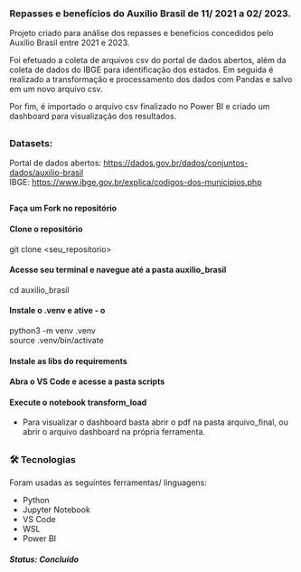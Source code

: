 ### Repasses e benefícios do Auxílio Brasil de 11/ 2021 a 02/ 2023.  

Projeto criado para análise dos repasses e benefícios concedidos pelo Auxílio Brasil entre 2021 e 2023.

Foi efetuado a coleta de arquivos csv do portal de dados abertos, além da coleta de dados do IBGE para identificação dos estados. Em seguida é realizado a transformação e processamento dos dados com Pandas e salvo em um novo arquivo csv.  

Por fim, é importado o arquivo csv finalizado no Power BI e criado um dashboard para visualização dos resultados.


## 
### Datasets:

Portal de dados abertos: https://dados.gov.br/dados/conjuntos-dados/auxilio-brasil  
IBGE: https://www.ibge.gov.br/explica/codigos-dos-municipios.php

## 

#### Faça um Fork no repositório

#### Clone o repositório

git clone <seu_repositorio>

#### Acesse seu terminal e navegue até a pasta auxilio_brasil

cd auxilio_brasil

#### Instale o .venv e ative - o

python3 -m venv .venv  
source .venv/bin/activate

#### Instale as libs do requirements

#### Abra o VS Code e acesse a pasta scripts

#### Execute o notebook transform_load  


- Para visualizar o dashboard basta abrir o pdf na pasta arquivo_final, ou abrir o arquivo dashboard na própria ferramenta.

## 
### 🛠 Tecnologias

Foram usadas as seguintes ferramentas/ linguagens:  

- Python  
- Jupyter Notebook  
- VS Code  
- WSL  
- Power BI


##### Status: Concluído